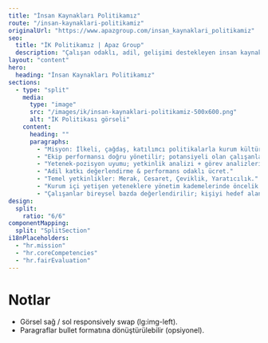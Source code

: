 ```yaml
---
title: "İnsan Kaynakları Politikamız"
route: "/insan-kaynaklari-politikamiz"
originalUrl: "https://www.apazgroup.com/insan_kaynaklari_politikamiz"
seo:
  title: "İK Politikamız | Apaz Group"
  description: "Çalışan odaklı, adil, gelişimi destekleyen insan kaynakları yaklaşımımız."
layout: "content"
hero:
  heading: "İnsan Kaynakları Politikamız"
sections:
  - type: "split"
    media:
      type: "image"
      src: "/images/ik/insan-kaynaklari-politikamiz-500x600.png"
      alt: "İK Politikası görseli"
    content:
      heading: ""
      paragraphs:
        - "Misyon: İlkeli, çağdaş, katılımcı politikalarla kurum kültürünü ve güveni güçlendirmek; çalışan etkinliği, verimlilik ve mutluluğunu artırmak."
        - "Ekip performansı doğru yönetilir; potansiyeli olan çalışanlar izlenir ve ödüllendirilir."
        - "Yetenek-pozisyon uyumu; yetkinlik analizi + görev analizleri ile sağlanır."
        - "Adil katkı değerlendirme & performans odaklı ücret."
        - "Temel yetkinlikler: Merak, Cesaret, Çeviklik, Yaratıcılık."
        - "Kurum içi yetişen yeteneklere yönetim kademelerinde öncelik."
        - "Çalışanlar bireysel bazda değerlendirilir; kişiyi hedef alan değil işe dönük geri bildirim."
design:
  split:
    ratio: "6/6"
componentMapping:
  split: "SplitSection"
i18nPlaceholders:
  - "hr.mission"
  - "hr.coreCompetencies"
  - "hr.fairEvaluation"
---
```

# Notlar

- Görsel sağ / sol responsively swap (lg:img-left).
- Paragraflar bullet formatına dönüştürülebilir (opsiyonel).